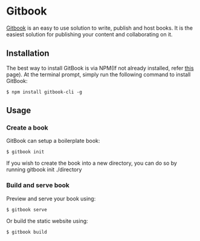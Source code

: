 # Gitbook

[Gitbook](https://www.gitbook.com) is an easy to use solution to write, publish and host books. It is the easiest solution for publishing your content and collaborating on it.

## Installation

The best way to install GitBook is via NPM(If not already installed, refer [this](../npm/README.md) page). At the terminal prompt, simply run the following command to install GitBook:

```
$ npm install gitbook-cli -g
```

## Usage

### Create a book

GitBook can setup a boilerplate book:
```
$ gitbook init
```

If you wish to create the book into a new directory, you can do so by running gitbook init ./directory

### Build and serve book

Preview and serve your book using:
```
$ gitbook serve
```
Or build the static website using:
```
$ gitbook build
```